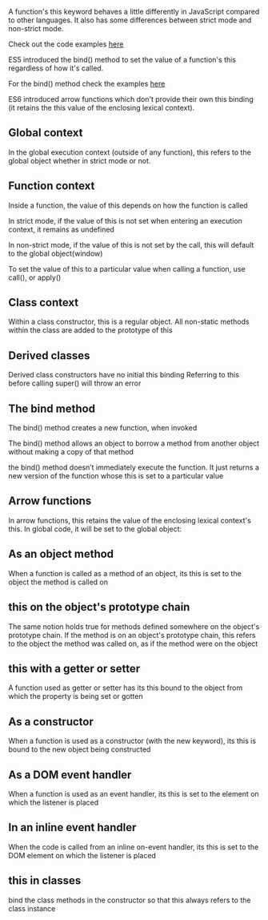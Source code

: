 A function's this keyword behaves a little differently in JavaScript compared to other languages. It also has some differences between strict mode and non-strict mode.

Check out the code examples [here](this.js)

ES5 introduced the bind() method to set the value of a function's this regardless of how it's called.

For the bind() method check the examples [here](bind.js)

ES6 introduced arrow functions which don't provide their own this binding (it retains the this value of the enclosing lexical context).

## Global context
In the global execution context (outside of any function), this refers to the global object whether in strict mode or not.

## Function context
Inside a function, the value of this depends on how the function is called

In strict mode, if the value of this is not set when entering an execution context, it remains as undefined

In non-strict mode, if the value of this is not set by the call, this will default to the global object(window)

To set the value of this to a particular value when calling a function, use call(), or apply()

## Class context
Within a class constructor, this is a regular object. All non-static methods within the class are added to the prototype of this

## Derived classes
Derived class constructors have no initial this binding
Referring to this before calling super() will throw an error

## The bind method
The bind() method creates a new function, when invoked

The bind() method allows an object to borrow a method from another object without making a copy of that method

the bind() method doesn’t immediately execute the function. It just returns a new version of the function whose this is set to a particular value


## Arrow functions
In arrow functions, this retains the value of the enclosing lexical context's this. In global code, it will be set to the global object:


## As an object method
When a function is called as a method of an object, its this is set to the object the method is called on

## this on the object's prototype chain
The same notion holds true for methods defined somewhere on the object's prototype chain. If the method is on an object's prototype chain, this refers to the object the method was called on, as if the method were on the object

## this with a getter or setter
A function used as getter or setter has its this bound to the object from which the property is being set or gotten


## As a constructor
When a function is used as a constructor (with the new keyword), its this is bound to the new object being constructed

## As a DOM event handler
When a function is used as an event handler, its this is set to the element on which the listener is placed

## In an inline event handler
When the code is called from an inline on-event handler, its this is set to the DOM element on which the listener is placed

## this in classes
bind the class methods in the constructor so that this always refers to the class instance